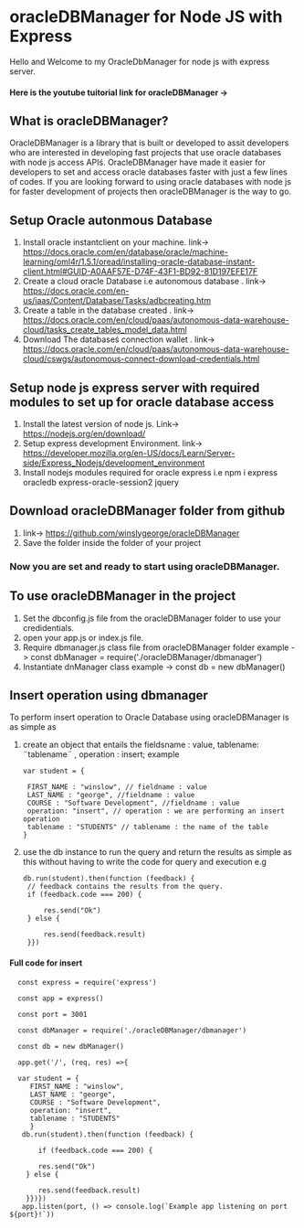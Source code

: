 # oracleDBManager for Node JS with Express
Hello and Welcome to my OracleDbManager for node js with express server.
#### Here is the youtube tuitorial link for oracleDBManager -> 
## What is oracleDBManager?

OracleDBManager is a library that is built or developed to assit developers who are interested in developing fast projects that use oracle databases with node js access APIś.
OracleDBManager have made it easier for developers to set and access oracle databases faster with just a few lines of codes. 
If you are looking forward to using oracle databases with node js for faster development of projects then oracleDBManager is the way to go.

## Setup Oracle autonmous Database
 1. Install oracle instantclient on your machine. link-> https://docs.oracle.com/en/database/oracle/machine-learning/oml4r/1.5.1/oread/installing-oracle-database-instant-client.html#GUID-A0AAF57E-D74F-43F1-BD92-81D197EFE17F
 2. Create a cloud oracle Database i.e autonomous database . link-> https://docs.oracle.com/en-us/iaas/Content/Database/Tasks/adbcreating.htm
 3. Create a table in the database created . link-> https://docs.oracle.com/en/cloud/paas/autonomous-data-warehouse-cloud/tasks_create_tables_model_data.html
 4. Download The databaseś connection wallet . link-> https://docs.oracle.com/en/cloud/paas/autonomous-data-warehouse-cloud/cswgs/autonomous-connect-download-credentials.html
 
 ## Setup node js express server with required modules to set up for oracle database access
 
 1. Install the latest version of node js. Link-> https://nodejs.org/en/download/
 2. Setup express development Environment. link-> https://developer.mozilla.org/en-US/docs/Learn/Server-side/Express_Nodejs/development_environment
 3. Install nodejs modules required for oracle express i.e npm i express oracledb express-oracle-session2 jquery
 
 ## Download oracleDBManager folder from github
 1. link-> https://github.com/winslygeorge/oracleDBManager
 2. Save the folder inside the folder of your project
 
 ### Now you are set and ready to start using oracleDBManager.
 
 ## To use oracleDBManager in the project
 1. Set the dbconfig.js file from the oracleDBManager folder to use your credidentials.
 2. open your app.js or index.js file.
 3. Require dbmanager.js class file from oracleDBManager folder example 
    -> const dbManager = require('./oracleDBManager/dbmanager') 
 4. Instantiate dnManager class example
    -> const db = new dbManager()
 
 ## Insert operation using dbmanager
 
 To perform insert operation to Oracle Database using oracleDBManager is as simple as 
 1. create an object that entails the fieldsname : value, tablename: ¨tablename¨ , operation : insert; example
 
        var student = {
       
         FIRST_NAME : "winslow", // fieldname : value
         LAST_NAME : "george", //fieldname : value
         COURSE : "Software Development", //fieldname : value
         operation: "insert", // operation : we are performing an insert operation
         tablename : "STUDENTS" // tablename : the name of the table
        }

2. use the db instance to run the query and return the results as simple as this without having to write the code for query and execution e.g
       
       db.run(student).then(function (feedback) {
        // feedback contains the results from the query.
        if (feedback.code === 200) {
            
            res.send("Ok")
        } else {
            
            res.send(feedback.result)
        }})

 #### Full code for insert
 
      const express = require('express')

      const app = express()

      const port = 3001

      const dbManager = require('./oracleDBManager/dbmanager')

      const db = new dbManager()

      app.get('/', (req, res) =>{ 

      var student = {
         FIRST_NAME : "winslow",
         LAST_NAME : "george",
         COURSE : "Software Development",
         operation: "insert",
         tablename : "STUDENTS"
         }
       db.run(student).then(function (feedback) {
        
           if (feedback.code === 200) {
            
           res.send("Ok")
        } else {
            
           res.send(feedback.result)
        }})})
       app.listen(port, () => console.log(`Example app listening on port ${port}!`))
 
 

